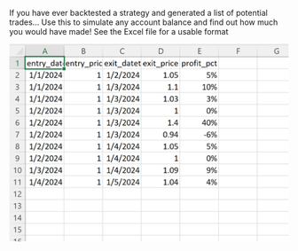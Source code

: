 If you have ever backtested a strategy and generated a list of potential trades... Use this to simulate any account balance and find out how much you would have made!
See the Excel file for a usable format

![alt text](https://github.com/bge-elias2/account_simulator/blob/main/Screenshot%202024-02-20%20223431.png)
